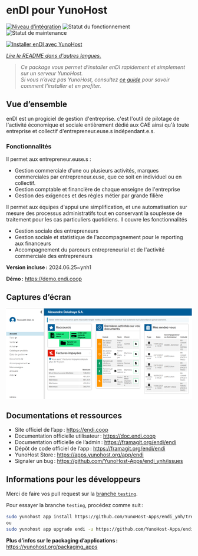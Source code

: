 <!--
Nota bene : ce README est automatiquement généré par <https://github.com/YunoHost/apps/tree/master/tools/readme_generator>
Il NE doit PAS être modifié à la main.
-->

# enDI pour YunoHost

[![Niveau d’intégration](https://dash.yunohost.org/integration/endi.svg)](https://ci-apps.yunohost.org/ci/apps/endi/) ![Statut du fonctionnement](https://ci-apps.yunohost.org/ci/badges/endi.status.svg) ![Statut de maintenance](https://ci-apps.yunohost.org/ci/badges/endi.maintain.svg)

[![Installer enDI avec YunoHost](https://install-app.yunohost.org/install-with-yunohost.svg)](https://install-app.yunohost.org/?app=endi)

*[Lire le README dans d'autres langues.](./ALL_README.md)*

> *Ce package vous permet d’installer enDI rapidement et simplement sur un serveur YunoHost.*  
> *Si vous n’avez pas YunoHost, consultez [ce guide](https://yunohost.org/install) pour savoir comment l’installer et en profiter.*

## Vue d’ensemble

enDI est un progiciel de gestion d'entreprise. c'est l'outil de pilotage de
l'activité économique et sociale entièrement dédié aux CAE ainsi qu'à toute
entreprise et collectif d'entrepreneur.euse.s indépendant.e.s.

### Fonctionnalités

Il permet aux entrepreneur.euse.s :

* Gestion commerciale d'une ou plusieurs activités, marques commerciales par entrepreneur.euse, que ce soit en individuel ou en collectif.
* Gestion comptable et financière de chaque enseigne de l'entreprise
* Gestion des exigences et des règles métier par grande filière

Il permet aux équipes d'appui une simplification, et une automatisation sur mesure des processus administratifs tout en conservant la souplesse de traitement pour les cas particuliers quotidiens. Il couvre les fonctionnalités

* Gestion sociale des entrepreneurs
* Gestion sociale et statistique de l'accompagnement pour le reporting aux financeurs
* Accompagnement du parcours entrepreneurial et de l'activité commerciale des entrepreneurs


**Version incluse :** 2024.06.25~ynh1

**Démo :** <https://demo.endi.coop>

## Captures d’écran

![Capture d’écran de enDI](./doc/screenshots/accueil.png)

## Documentations et ressources

- Site officiel de l’app : <https://endi.coop>
- Documentation officielle utilisateur : <https://doc.endi.coop>
- Documentation officielle de l’admin : <https://framagit.org/endi/endi>
- Dépôt de code officiel de l’app : <https://framagit.org/endi/endi>
- YunoHost Store : <https://apps.yunohost.org/app/endi>
- Signaler un bug : <https://github.com/YunoHost-Apps/endi_ynh/issues>

## Informations pour les développeurs

Merci de faire vos pull request sur la [branche `testing`](https://github.com/YunoHost-Apps/endi_ynh/tree/testing).

Pour essayer la branche `testing`, procédez comme suit :

```bash
sudo yunohost app install https://github.com/YunoHost-Apps/endi_ynh/tree/testing --debug
ou
sudo yunohost app upgrade endi -u https://github.com/YunoHost-Apps/endi_ynh/tree/testing --debug
```

**Plus d’infos sur le packaging d’applications :** <https://yunohost.org/packaging_apps>
